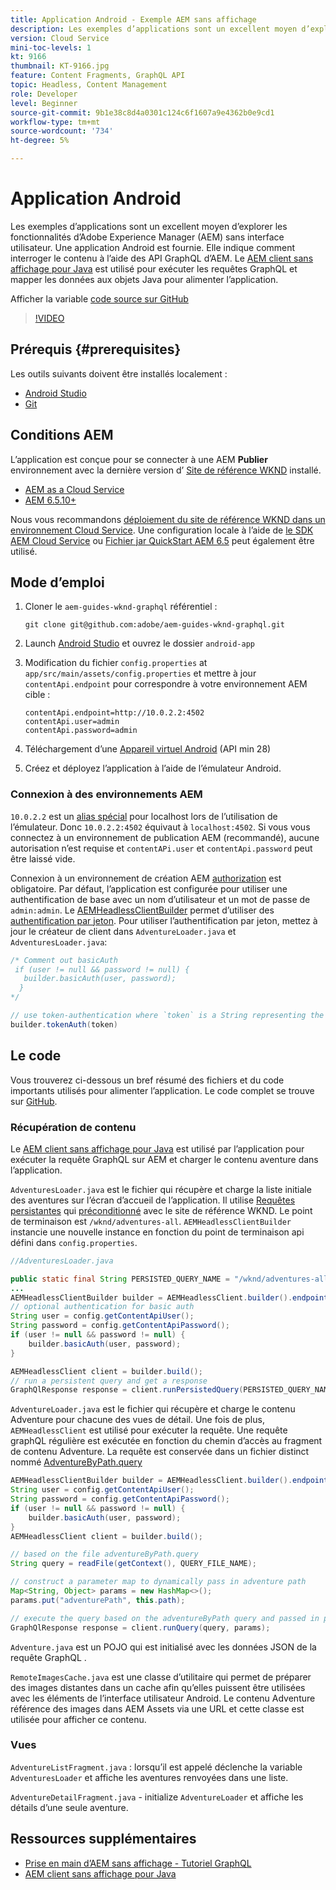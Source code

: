 ```yaml
---
title: Application Android - Exemple AEM sans affichage
description: Les exemples d’applications sont un excellent moyen d’explorer les fonctionnalités d’Adobe Experience Manager (AEM) sans interface utilisateur. Une application Android est fournie. Elle indique comment interroger le contenu à l’aide des API GraphQL d’AEM. Le client Apollo Android est utilisé pour générer les requêtes GraphQL et mapper les données aux objets Swift pour alimenter l’application. SwiftUI est utilisé pour effectuer le rendu d’une vue de liste et de détails simple du contenu.
version: Cloud Service
mini-toc-levels: 1
kt: 9166
thumbnail: KT-9166.jpg
feature: Content Fragments, GraphQL API
topic: Headless, Content Management
role: Developer
level: Beginner
source-git-commit: 9b1e38c8d4a0301c124c6f1607a9e4362b0e9cd1
workflow-type: tm+mt
source-wordcount: '734'
ht-degree: 5%

---
```



# Application Android

Les exemples d’applications sont un excellent moyen d’explorer les fonctionnalités d’Adobe Experience Manager (AEM) sans interface utilisateur. Une application Android est fournie. Elle indique comment interroger le contenu à l’aide des API GraphQL d’AEM. Le [AEM client sans affichage pour Java](https://github.com/adobe/aem-headless-client-java) est utilisé pour exécuter les requêtes GraphQL et mapper les données aux objets Java pour alimenter l’application.

Afficher la variable [code source sur GitHub](https://github.com/adobe/aem-guides-wknd-graphql/tree/main/android-app)

>[!VIDEO](https://video.tv.adobe.com/v/338093/?quality=12&learn=on)

## Prérequis {#prerequisites}

Les outils suivants doivent être installés localement :

* [Android Studio](https://developer.android.com/studio)
* [Git](https://git-scm.com/)

## Conditions AEM

L’application est conçue pour se connecter à une AEM **Publier** environnement avec la dernière version d’ [Site de référence WKND](https://github.com/adobe/aem-guides-wknd/releases/latest) installé.

* [AEM as a Cloud Service](https://experienceleague.adobe.com/docs/experience-manager-cloud-service/overview/introduction.html)
* [AEM 6.5.10+](https://experienceleague.adobe.com/docs/experience-manager-65/release-notes/service-pack/new-features-latest-service-pack.html?lang=fr)

Nous vous recommandons [déploiement du site de référence WKND dans un environnement Cloud Service](https://experienceleague.adobe.com/docs/experience-manager-cloud-service/implementing/deploying/overview.html#coding-against-the-right-aem-version). Une configuration locale à l’aide de [le SDK AEM Cloud Service](https://experienceleague.adobe.com/docs/experience-manager-learn/cloud-service/local-development-environment-set-up/overview.html?lang=fr) ou [Fichier jar QuickStart AEM 6.5](https://experienceleague.adobe.com/docs/experience-manager-learn/foundation/development/set-up-a-local-aem-development-environment.html?lang=fr?lang=en#install-local-aem-instances) peut également être utilisé.

## Mode d’emploi

1. Cloner le `aem-guides-wknd-graphql` référentiel :

   ```shell
   git clone git@github.com:adobe/aem-guides-wknd-graphql.git
   ```

1. Launch [Android Studio](https://developer.android.com/studio) et ouvrez le dossier `android-app`
1. Modification du fichier `config.properties` at `app/src/main/assets/config.properties` et mettre à jour `contentApi.endpoint` pour correspondre à votre environnement AEM cible :

   ```plain
   contentApi.endpoint=http://10.0.2.2:4502
   contentApi.user=admin
   contentApi.password=admin
   ```

1. Téléchargement d’une [Appareil virtuel Android](https://developer.android.com/studio/run/managing-avds) (API min 28)
1. Créez et déployez l’application à l’aide de l’émulateur Android.


### Connexion à des environnements AEM

`10.0.2.2` est un [alias spécial](https://developer.android.com/studio/run/emulator-networking) pour localhost lors de l’utilisation de l’émulateur. Donc `10.0.2.2:4502` équivaut à `localhost:4502`. Si vous vous connectez à un environnement de publication AEM (recommandé), aucune autorisation n’est requise et `contentAPi.user` et `contentApi.password` peut être laissé vide.

Connexion à un environnement de création AEM [authorization](https://github.com/adobe/aem-headless-client-java#using-authorization) est obligatoire. Par défaut, l’application est configurée pour utiliser une authentification de base avec un nom d’utilisateur et un mot de passe de `admin:admin`. Le [AEMHeadlessClientBuilder](https://github.com/adobe/aem-headless-client-java/blob/main/client/src/main/java/com/adobe/aem/graphql/client/AEMHeadlessClientBuilder.java) permet d’utiliser des [authentification par jeton](https://experienceleague.adobe.com/docs/experience-manager-learn/getting-started-with-aem-headless/authentication/overview.html). Pour utiliser l’authentification par jeton, mettez à jour le créateur de client dans `AdventureLoader.java` et `AdventuresLoader.java`:

```java
/* Comment out basicAuth
 if (user != null && password != null) {
   builder.basicAuth(user, password);
  }
*/

// use token-authentication where `token` is a String representing the token
builder.tokenAuth(token)
```

## Le code

Vous trouverez ci-dessous un bref résumé des fichiers et du code importants utilisés pour alimenter l’application. Le code complet se trouve sur [GitHub](https://github.com/adobe/aem-guides-wknd-graphql/tree/main/android-app).

### Récupération de contenu

Le [AEM client sans affichage pour Java](https://github.com/adobe/aem-headless-client-java) est utilisé par l’application pour exécuter la requête GraphQL sur AEM et charger le contenu aventure dans l’application.

`AdventuresLoader.java` est le fichier qui récupère et charge la liste initiale des aventures sur l’écran d’accueil de l’application. Il utilise [Requêtes persistantes](https://experienceleague.adobe.com/docs/experience-manager-learn/getting-started-with-aem-headless/graphql/video-series/graphql-persisted-queries.html) qui [préconditionné](https://github.com/adobe/aem-guides-wknd/tree/master/ui.content/src/main/content/jcr_root/conf/wknd/settings/graphql/persistentQueries/adventures-all/_jcr_content) avec le site de référence WKND. Le point de terminaison est `/wknd/adventures-all`. `AEMHeadlessClientBuilder` instancie une nouvelle instance en fonction du point de terminaison api défini dans `config.properties`.

```java
//AdventuresLoader.java

public static final String PERSISTED_QUERY_NAME = "/wknd/adventures-all";
...
AEMHeadlessClientBuilder builder = AEMHeadlessClient.builder().endpoint(config.getContentApiEndpoint());
// optional authentication for basic auth
String user = config.getContentApiUser();
String password = config.getContentApiPassword();
if (user != null && password != null) {
    builder.basicAuth(user, password);
}

AEMHeadlessClient client = builder.build();
// run a persistent query and get a response
GraphQlResponse response = client.runPersistedQuery(PERSISTED_QUERY_NAME);
```

`AdventureLoader.java` est le fichier qui récupère et charge le contenu Adventure pour chacune des vues de détail. Une fois de plus, `AEMHeadlessClient` est utilisé pour exécuter la requête. Une requête graphQL régulière est exécutée en fonction du chemin d’accès au fragment de contenu Adventure. La requête est conservée dans un fichier distinct nommé [AdventureByPath.query](https://github.com/adobe/aem-guides-wknd-graphql/blob/main/android-app/app/src/main/assets/adventureByPath.query)

```java
AEMHeadlessClientBuilder builder = AEMHeadlessClient.builder().endpoint(config.getContentApiEndpoint());
String user = config.getContentApiUser();
String password = config.getContentApiPassword();
if (user != null && password != null) {
    builder.basicAuth(user, password);
}
AEMHeadlessClient client = builder.build();

// based on the file adventureByPath.query
String query = readFile(getContext(), QUERY_FILE_NAME);

// construct a parameter map to dynamically pass in adventure path
Map<String, Object> params = new HashMap<>();
params.put("adventurePath", this.path);

// execute the query based on the adventureByPath query and passed in parameters
GraphQlResponse response = client.runQuery(query, params);
```

`Adventure.java` est un POJO qui est initialisé avec les données JSON de la requête GraphQL .

`RemoteImagesCache.java` est une classe d’utilitaire qui permet de préparer des images distantes dans un cache afin qu’elles puissent être utilisées avec les éléments de l’interface utilisateur Android. Le contenu Adventure référence des images dans AEM Assets via une URL et cette classe est utilisée pour afficher ce contenu.

### Vues

`AdventureListFragment.java` : lorsqu’il est appelé déclenche la variable `AdventuresLoader` et affiche les aventures renvoyées dans une liste.

`AdventureDetailFragment.java` - initialize `AdventureLoader` et affiche les détails d’une seule aventure.

## Ressources supplémentaires

* [Prise en main d’AEM sans affichage - Tutoriel GraphQL](https://experienceleague.adobe.com/docs/experience-manager-learn/getting-started-with-aem-headless/graphql/multi-step/overview.html)
* [AEM client sans affichage pour Java](https://github.com/adobe/aem-headless-client-java)


